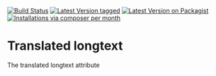 [![Build Status](https://travis-ci.org/MetaModels/attribute_translatedlongtext.svg?branch=tng)](https://travis-ci.org/MetaModels/attribute_translatedlongtext)
[![Latest Version tagged](http://img.shields.io/github/tag/MetaModels/attribute_translatedlongtext.svg)](https://github.com/MetaModels/attribute_translatedlongtext/tags)
[![Latest Version on Packagist](http://img.shields.io/packagist/v/MetaModels/attribute_translatedlongtext.svg)](https://packagist.org/packages/MetaModels/attribute_translatedlongtext)
[![Installations via composer per month](http://img.shields.io/packagist/dm/MetaModels/attribute_translatedlongtext.svg)](https://packagist.org/packages/MetaModels/attribute_translatedlongtext)

Translated longtext
===================

The translated longtext attribute 

